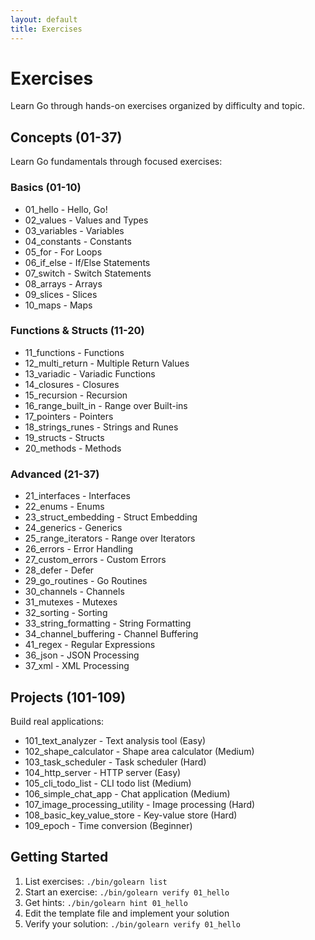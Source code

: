 ```yaml
---
layout: default
title: Exercises
---
```


<div class="gopher-card">
  <h1>Exercises</h1>
  <p>Learn Go through hands-on exercises organized by difficulty and topic.</p>
</div>

<div class="gopher-card">
  <h2>Concepts (01-37)</h2>
  <p>Learn Go fundamentals through focused exercises:</p>
  
  <h3>Basics (01-10)</h3>
  <ul>
    <li>01_hello - Hello, Go!</li>
    <li>02_values - Values and Types</li>
    <li>03_variables - Variables</li>
    <li>04_constants - Constants</li>
    <li>05_for - For Loops</li>
    <li>06_if_else - If/Else Statements</li>
    <li>07_switch - Switch Statements</li>
    <li>08_arrays - Arrays</li>
    <li>09_slices - Slices</li>
    <li>10_maps - Maps</li>
  </ul>
  
  <h3>Functions & Structs (11-20)</h3>
  <ul>
    <li>11_functions - Functions</li>
    <li>12_multi_return - Multiple Return Values</li>
    <li>13_variadic - Variadic Functions</li>
    <li>14_closures - Closures</li>
    <li>15_recursion - Recursion</li>
    <li>16_range_built_in - Range over Built-ins</li>
    <li>17_pointers - Pointers</li>
    <li>18_strings_runes - Strings and Runes</li>
    <li>19_structs - Structs</li>
    <li>20_methods - Methods</li>
  </ul>
  
  <h3>Advanced (21-37)</h3>
  <ul>
    <li>21_interfaces - Interfaces</li>
    <li>22_enums - Enums</li>
    <li>23_struct_embedding - Struct Embedding</li>
    <li>24_generics - Generics</li>
    <li>25_range_iterators - Range over Iterators</li>
    <li>26_errors - Error Handling</li>
    <li>27_custom_errors - Custom Errors</li>
    <li>28_defer - Defer</li>
    <li>29_go_routines - Go Routines</li>
    <li>30_channels - Channels</li>
    <li>31_mutexes - Mutexes</li>
    <li>32_sorting - Sorting</li>
    <li>33_string_formatting - String Formatting</li>
    <li>34_channel_buffering - Channel Buffering</li>
    <li>41_regex - Regular Expressions</li>
    <li>36_json - JSON Processing</li>
    <li>37_xml - XML Processing</li>
  </ul>
</div>

<div class="gopher-card">
  <h2>Projects (101-109)</h2>
  <p>Build real applications:</p>
  
  <ul>
    <li>101_text_analyzer - Text analysis tool (Easy)</li>
    <li>102_shape_calculator - Shape area calculator (Medium)</li>
    <li>103_task_scheduler - Task scheduler (Hard)</li>
    <li>104_http_server - HTTP server (Easy)</li>
    <li>105_cli_todo_list - CLI todo list (Medium)</li>
    <li>106_simple_chat_app - Chat application (Medium)</li>
    <li>107_image_processing_utility - Image processing (Hard)</li>
    <li>108_basic_key_value_store - Key-value store (Hard)</li>
    <li>109_epoch - Time conversion (Beginner)</li>
  </ul>
</div>

<div class="gopher-card">
  <h2>Getting Started</h2>
  <ol>
    <li>List exercises: <code>./bin/golearn list</code></li>
    <li>Start an exercise: <code>./bin/golearn verify 01_hello</code></li>
    <li>Get hints: <code>./bin/golearn hint 01_hello</code></li>
    <li>Edit the template file and implement your solution</li>
    <li>Verify your solution: <code>./bin/golearn verify 01_hello</code></li>
  </ol>
</div>
